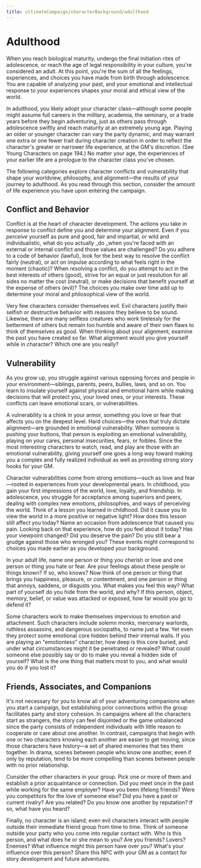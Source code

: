 ```yaml
---
title: ultimateCampaign/characterBackground/adulthood
---
```

# Adulthood

When you reach biological maturity, undergo the final initiation rites of adolescence, or reach the age of legal responsibility in your culture, you're considered an adult. At this point, you're the sum of all the feelings, experiences, and choices you have made from birth through adolescence. You are capable of analyzing your past, and your emotional and intellectual response to your experiences shapes your moral and ethical view of the world.

In adulthood, you likely adopt your character class—although some people might assume full careers in the military, academia, the seminary, or a trade years before they begin adventuring, just as others pass through adolescence swiftly and reach maturity at an extremely young age. Playing an older or younger character can vary the party dynamic, and may warrant one extra or one fewer trait during character creation in order to reflect the character's greater or narrower life experience, at the GM's discretion. (See Young Characters on page 194.) No matter your age, the experiences of your earlier life are a prologue to the character class you've chosen.

The following categories explore character conflicts and vulnerability that shape your worldview, philosophy, and alignment—the results of your journey to adulthood. As you read through this section, consider the amount of life experience you have upon entering the campaign.

## Conflict and Behavior

Conflict is at the heart of character development. The actions you take in response to conflict define you and determine your alignment. Even if you _perceive_ yourself as pure and good, fair and impartial, or wild and individualistic, what do you actually _do _when you're faced with an external or internal conflict and those values are challenged? Do you adhere to a code of behavior (lawful), look for the best way to resolve the conflict fairly (neutral), or act on impulse according to what feels right in the moment (chaotic)? When resolving a conflict, do you attempt to act in the best interests of others (good), strive for an equal or just resolution for all sides no matter the cost (neutral), or make decisions that benefit yourself at the expense of others (evil)? The choices you make over time add up to determine your moral and philosophical view of the world.

Very few characters consider themselves evil. Evil characters justify their selfish or destructive behavior with reasons they believe to be sound. Likewise, there are many selfless creatures who work tirelessly for the betterment of others but remain too humble and aware of their own flaws to think of themselves as good. When thinking about your alignment, examine the past you have created so far. What alignment would you give yourself while in character? Which one are you really?

## Vulnerability

As you grow up, you struggle against various opposing forces and people in your environment—siblings, parents, peers, bullies, laws, and so on. You learn to insulate yourself against physical and emotional harm while making decisions that will protect you, your loved ones, or your interests. These conflicts can leave emotional scars, or vulnerabilities.

A vulnerability is a chink in your armor, something you love or fear that affects you on the deepest level. Hard choices—the ones that truly dictate alignment—are grounded in emotional vulnerability. When someone is pushing your buttons, that person is exploiting an emotional vulnerability, playing on your cares, personal insecurities, fears, or foibles. Since the most interesting characters to watch, read, and play are those with an emotional vulnerability, giving yourself one goes a long way toward making you a complex and fully realized individual as well as providing strong story hooks for your GM.

Character vulnerabilities come from strong emotions—such as love and fear—rooted in experiences from your developmental years. In childhood, you gain your first impressions of the world, love, loyalty, and friendship. In adolescence, you struggle for acceptance among superiors and peers, dealing with complex new emotions, philosophies, and ways of perceiving the world. Think of a lesson you learned in childhood. Did it cause you to view the world in a more positive or negative light? How does this lesson still affect you today? Name an occasion from adolescence that caused you pain. Looking back on that experience, how do you feel about it today? Has your viewpoint changed? Did you deserve the pain? Do you still bear a grudge against those who wronged you? These events might correspond to choices you made earlier as you developed your background.

In your adult life, name one person or thing you cherish or love and one person or thing you hate or fear. Are your feelings about these people or things known? If so, who knows? Now think of one person or thing that brings you happiness, pleasure, or contentment, and one person or thing that annoys, saddens, or disgusts you. What makes you feel this way? What part of yourself do you hide from the world, and why? If this person, object, memory, belief, or value was attacked or exposed, how far would you go to defend it?

Some characters work to make themselves impervious to emotion and attachment. Such characters include solemn monks, mercenary warlords, ruthless assassins, and dangerous sociopaths, to name just a few. Yet even they protect some emotional core hidden behind their internal walls. If you are playing an "emotionless" character, how deep is this core buried, and under what circumstances might it be penetrated or revealed? What could someone else possibly say or do to make you reveal a hidden side of yourself? What is the one thing that matters most to you, and what would you do if you lost it?

## Friends, Associates, and Companions

It's not necessary for you to know all of your adventuring companions when you start a campaign, but establishing prior connections within the group facilitates party and story cohesion. In campaigns where all the characters start as strangers, the story can feel disjointed or the game unbalanced since the party consists of independent individuals with little reason to cooperate or care about one another. In contrast, campaigns that begin with one or two characters knowing each another are easier to get moving, since those characters have history—a set of shared memories that ties them together. In drama, scenes between people who know one another, even if only by reputation, tend to be more compelling than scenes between people with no prior relationship.

Consider the other characters in your group. Pick one or more of them and establish a prior acquaintance or connection. Did you meet once in the past while working for the same employer? Have you been lifelong friends? Were you competitors for the love of someone else? Did you have a past or current rivalry? Are you related? Do you know one another by reputation? If so, what have you heard?

Finally, no character is an island; even evil characters interact with people outside their immediate friend group from time to time. Think of someone outside your party who you come into regular contact with. Who is this person, and what does he or she mean to you? Are you friends? Lovers? Enemies? What influence might this person have over you? What's your influence over this person? Share this NPC with your GM as a contact for story development and future adventures.

